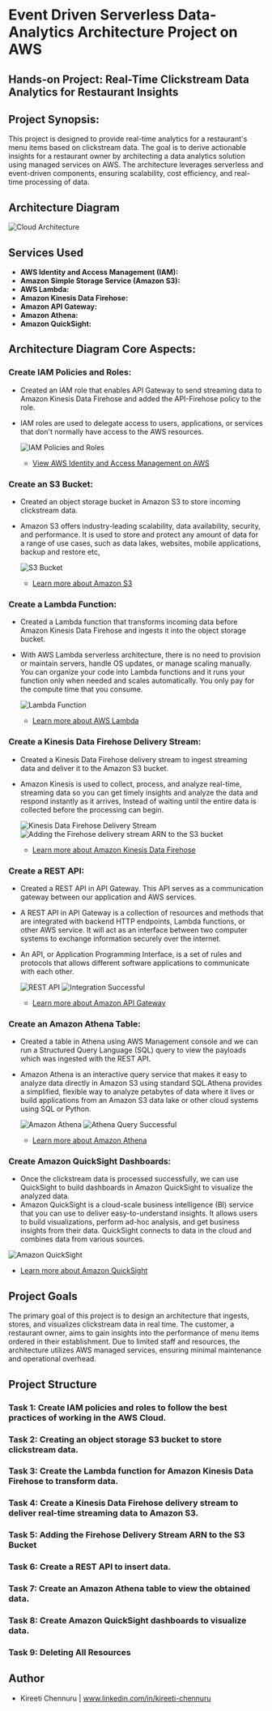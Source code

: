 # **Event Driven Serverless Data-Analytics Architecture Project on AWS**


## Hands-on Project: **Real-Time Clickstream Data Analytics for Restaurant Insights**

## Project Synopsis:

This project is designed to provide real-time analytics for a restaurant's menu items based on clickstream data. The goal is to derive actionable insights for a restaurant owner by architecting a data analytics solution using managed services on AWS. The architecture leverages serverless and event-driven components, ensuring scalability, cost efficiency, and real-time processing of data.

## Architecture Diagram

![Cloud Architecture](https://github.com/KireetiChennuru/Event-Driven-Serverless-Data-Analytics-Architecture/blob/main/Project_Files/Cloud%20Architecture.jpeg)

## Services Used

- **AWS Identity and Access Management (IAM):**
- **Amazon Simple Storage Service (Amazon S3):**
- **AWS Lambda:**  
- **Amazon Kinesis Data Firehose:**  
- **Amazon API Gateway:**  
- **Amazon Athena:**  
- **Amazon QuickSight:**    

## Architecture Diagram Core Aspects:

### Create IAM Policies and Roles:
- Created an IAM role that enables API Gateway to send streaming data to Amazon Kinesis Data Firehose and added the API-Firehose policy to the role.
- IAM roles are used to delegate access to users, applications, or services that don't normally have access to the AWS resources.
  
  ![IAM Policies and Roles](https://github.com/KireetiChennuru/Event-Driven-Serverless-Data-Analytics-Architecture/blob/main/Project_Files/Creating%20custom%20IAM%20policies.jpg)
  - [View AWS Identity and Access Management on AWS](https://aws.amazon.com/iam/)

### Create an S3 Bucket:
- Created an object storage bucket in Amazon S3 to store incoming clickstream data.
- Amazon S3 offers industry-leading scalability, data availability, security, and performance. It is used to store and protect any amount of data for a range of use cases, such as data lakes, websites, mobile applications, backup and restore etc,
  
  ![S3 Bucket](https://github.com/KireetiChennuru/Event-Driven-Serverless-Data-Analytics-Architecture/blob/main/Project_Files/Creating%20an%20S3%20bucket.jpg)
  - [Learn more about Amazon S3](https://aws.amazon.com/s3/)

### Create a Lambda Function:
- Created a Lambda function that transforms incoming data before Amazon Kinesis Data Firehose and ingests it into the object storage bucket.
- With AWS Lambda serverless architecture, there is no need to provision or maintain servers, handle OS updates, or manage scaling manually. You can organize your code into Lambda functions and it runs your function only when needed and scales automatically. You only pay for the compute time that you consume.
  
  ![Lambda Function](https://github.com/KireetiChennuru/Event-Driven-Serverless-Data-Analytics-Architecture/blob/main/Project_Files/Creating%20a%20Lambda%20function.jpg)
  - [Learn more about AWS Lambda](https://aws.amazon.com/lambda/)

### Create a Kinesis Data Firehose Delivery Stream:
- Created a Kinesis Data Firehose delivery stream to ingest streaming data and  deliver it to the Amazon S3 bucket. 
- Amazon Kinesis is used to collect, process, and analyze real-time, streaming data so you can get timely insights and analyze the data and respond instantly as it arrives, Instead of waiting until the entire data is collected before the processing can begin.
  
  ![Kinesis Data Firehose Delivery Stream](https://github.com/KireetiChennuru/Event-Driven-Serverless-Data-Analytics-Architecture/blob/main/Project_Files/Creating%20a%20Kinesis%20Data%20Firehose%20delivery%20stream.jpg)
  ![Adding the Firehose delivery stream ARN to the S3 bucket](https://github.com/KireetiChennuru/Event-Driven-Serverless-Data-Analytics-Architecture/blob/main/Project_Files/Adding%20the%20Firehose%20delivery%20stream%20ARN%20to%20the%20S3%20bucket.jpg)
  - [Learn more about Amazon Kinesis Data Firehose](https://aws.amazon.com/kinesis/data-firehose/)

### Create a REST API:
- Created a REST API in API Gateway. This API serves as a communication gateway between our application and AWS services.
- A REST API in API Gateway is a collection of resources and methods that are integrated with backend HTTP endpoints, Lambda functions, or other AWS service. It will act as an interface between two computer systems to exchange information securely over the internet.
- An API, or Application Programming Interface, is a set of rules and protocols that allows different software applications to communicate with each other.
  
  ![REST API](https://github.com/KireetiChennuru/Event-Driven-Serverless-Data-Analytics-Architecture/blob/main/Project_Files/Creating%20an%20API%20in%20API%20Gateway.jpg)
  ![Integration Successful](https://github.com/KireetiChennuru/Event-Driven-Serverless-Data-Analytics-Architecture/blob/main/Project_Files/Integration%20Request%20-%20Mapping%20Templates.jpg)
  - [Learn more about Amazon API Gateway](https://aws.amazon.com/api-gateway/)

### Create an Amazon Athena Table:
- Created a table in Athena using AWS Management console and we can run a Structured Query Language (SQL) query to view the payloads which was ingested with the REST API.
- Amazon Athena is an interactive query service that makes it easy to analyze data directly in Amazon S3 using standard SQL.Athena provides a simplified, flexible way to analyze petabytes of data where it lives or build applications from an Amazon S3 data lake or other cloud systems using SQL or Python.
  
  ![Amazon Athena](https://github.com/KireetiChennuru/Event-Driven-Serverless-Data-Analytics-Architecture/blob/main/Project_Files/Creating%20an%20Athena%20table.jpg)
  ![Athena Query Successful](https://github.com/KireetiChennuru/Event-Driven-Serverless-Data-Analytics-Architecture/blob/main/Project_Files/Athena%20Query%20Successful.jpg)
  - [Learn more about Amazon Athena](https://aws.amazon.com/athena/)

### Create Amazon QuickSight Dashboards:
- Once the clickstream data is processed successfully, we can use QuickSight to build dashboards in Amazon QuickSight to visualize the analyzed data.
- Amazon QuickSight is a cloud-scale business intelligence (BI) service that you can use to deliver easy-to-understand insights. It allows users to build visualizations, perform ad-hoc analysis, and get business insights from their data. QuickSight connects to data in the cloud and combines data from various sources.
  
 ![Amazon QuickSight](https://github.com/KireetiChennuru/Event-Driven-Serverless-Data-Analytics-Architecture/blob/main/Project_Files/Quicksight%20Dashboard.jpg)
  - [Learn more about Amazon QuickSight](https://aws.amazon.com/quicksight/)


## Project Goals

The primary goal of this project is to design an architecture that ingests, stores, and visualizes clickstream data in real time. The customer, a restaurant owner, aims to gain insights into the performance of menu items ordered in their establishment. Due to limited staff and resources, the architecture utilizes AWS managed services, ensuring minimal maintenance and operational overhead.

## Project Structure

### Task 1: Create IAM policies and roles to follow the best practices of working in the AWS Cloud.

### Task 2: Creating an object storage S3 bucket to store clickstream data.

### Task 3: Create the Lambda function for Amazon Kinesis Data Firehose to transform data.

### Task 4: Create a Kinesis Data Firehose delivery stream to deliver real-time streaming data to Amazon S3.

### Task 5: Adding the Firehose Delivery Stream ARN to the S3 Bucket

### Task 6: Create a REST API to insert data.

### Task 7: Create an Amazon Athena table to view the obtained data.

### Task 8: Create Amazon QuickSight dashboards to visualize data.

### Task 9: Deleting All Resources



## Author

- Kireeti Chennuru | www.linkedin.com/in/kireeti-chennuru
